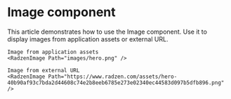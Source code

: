 # Image component
This article demonstrates how to use the Image component. Use it to display images from application assets or external URL.

```
Image from application assets
<RadzenImage Path="images/hero.png" />

Image from external URL
<RadzenImage Path="https://www.radzen.com/assets/hero-40b90af93c7bda2d44608c74e2b8eeb6785e273e02340ec44583d097b5dfb896.png" />
```